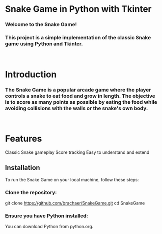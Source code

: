 # Snake Game in Python with Tkinter
### Welcome to the Snake Game!  
### This project is a simple implementation of the classic Snake game using Python and Tkinter.
<br/>

# Introduction
### The Snake Game is a popular arcade game where the player controls a snake to eat food and grow in length. The objective is to score as many points as possible by eating the food while avoiding collisions with the walls or the snake's own body.
<br/>

# Features
Classic Snake gameplay
Score tracking
Easy to understand and extend
<br/>

## Installation
To run the Snake Game on your local machine, follow these steps:

### Clone the repository:

git clone https://github.com/brachaer/SnakeGame.git
cd SnakeGame

### Ensure you have Python installed:
You can download Python from python.org.
